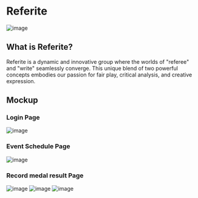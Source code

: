 # Referite
![image](https://github.com/Referite/.github/assets/93331101/a9ded4a9-3df7-4e5f-951a-390dfe905cbf)


## What is Referite?

Referite is a dynamic and innovative group where the worlds of "referee" and "write" seamlessly converge. 
This unique blend of two powerful concepts embodies our passion for fair play, critical analysis, and creative expression. 

## Mockup

### Login Page
![image](https://github.com/Referite/.github/assets/93331101/f0bcdb2b-a31a-408d-967f-6ff72dda02ad)
### Event Schedule Page
![image](https://github.com/Referite/.github/assets/93331101/9a4bf30c-6633-4851-8564-1eb0cd43772e)
### Record medal result Page
![image](https://github.com/Referite/.github/assets/93331101/ed85b9f8-cb02-4d4b-871c-2233c1760734)
![image](https://github.com/Referite/.github/assets/93331101/f5b3f974-d9cf-4734-b466-244e09e12b3c)
![image](https://github.com/Referite/.github/assets/93331101/9828a9df-23c4-44f1-a7bf-9f10a326736c)

